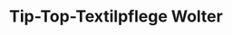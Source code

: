 ---
title: "Tip-Top-Textilpflege Wolter"
url: /paderborn/tip-top-textilpflege-wolter/
shop: Wäscherei
---